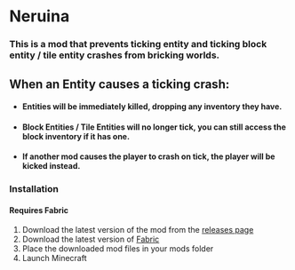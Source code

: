 # Neruina

### This is a mod that prevents ticking entity and ticking block entity / tile entity crashes from bricking worlds.

## When an Entity causes a ticking crash:
- #### Entities will be immediately killed, dropping any inventory they have.
- #### Block Entities / Tile Entities will no longer tick, you can still access the block inventory if it has one.
- #### If another mod causes the player to crash on tick, the player will be kicked instead.

### Installation
#### Requires Fabric
1. Download the latest version of the mod from the [releases page](https://modrinth.com/mod/neruina/versions)
2. Download the latest version of [Fabric](https://fabricmc.net/use/)
3. Place the downloaded mod files in your mods folder
4. Launch Minecraft
